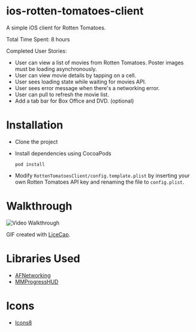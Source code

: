 ios-rotten-tomatoes-client
==========================

A simple iOS client for Rotten Tomatoes.

Total Time Spent: 8 hours

Completed User Stories:

- User can view a list of movies from Rotten Tomatoes.  Poster images must be loading asynchronously.
- User can view movie details by tapping on a cell.
- User sees loading state while waiting for movies API. 
- User sees error message when there's a networking error. 
- User can pull to refresh the movie list.
- Add a tab bar for Box Office and DVD. (optional)

# Installation
- Clone the project
- Install dependencies using CocoaPods

  `` pod install ``
    
- Modify ``RottenTomatoesClient/config.template.plist`` by inserting your own Rotten Tomatoes API key and renaming the file to ``config.plist``.

# Walkthrough
![Video Walkthrough](https://raw.githubusercontent.com/kku1993/ios-rotten-tomatoes-client/walkthroughs/walkthrough.gif)

GIF created with [LiceCap](http://www.cockos.com/licecap/).

# Libraries Used
- [AFNetworking](http://afnetworking.com/)
- [MMProgressHUD](https://github.com/mutualmobile/MMProgressHUD)

# Icons
- [Icons8](http://icons8.com)

